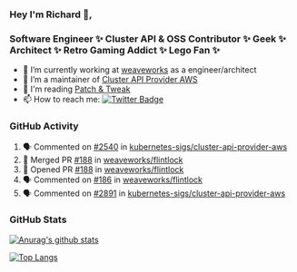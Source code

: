 ### Hey I'm Richard 👋, 

<h3 align="left">Software Engineer ✨ Cluster API & OSS Contributor ✨ Geek ✨ Architect ✨ Retro Gaming Addict ✨ Lego Fan ✨</h3>

- 🔭 I’m currently working at [weaveworks](https://github.com/weaveworks) as a engineer/architect
- 👯 I’m a maintainer of [Cluster API Provider AWS](https://github.com/kubernetes-sigs/cluster-api-provider-aws)
- 💬 I'm reading [Patch & Tweak](https://bjooks.com/products/patch-tweak-exploring-modular-synthesis)
- 📫 How to reach me: [![Twitter Badge](https://img.shields.io/badge/-@fruit_case-00acee?style=flat&logo=Twitter&logoColor=white)](https://twitter.com/intent/follow?screen_name=fruit_case "Follow on Twitter")

### GitHub Activity 

<!--START_SECTION:activity-->
1. 🗣 Commented on [#2540](https://github.com/kubernetes-sigs/cluster-api-provider-aws/issues/2540) in [kubernetes-sigs/cluster-api-provider-aws](https://github.com/kubernetes-sigs/cluster-api-provider-aws)
2. 🎉 Merged PR [#188](https://github.com/weaveworks/flintlock/pull/188) in [weaveworks/flintlock](https://github.com/weaveworks/flintlock)
3. 💪 Opened PR [#188](https://github.com/weaveworks/flintlock/pull/188) in [weaveworks/flintlock](https://github.com/weaveworks/flintlock)
4. 🗣 Commented on [#186](https://github.com/weaveworks/flintlock/issues/186) in [weaveworks/flintlock](https://github.com/weaveworks/flintlock)
5. 🗣 Commented on [#2891](https://github.com/kubernetes-sigs/cluster-api-provider-aws/issues/2891) in [kubernetes-sigs/cluster-api-provider-aws](https://github.com/kubernetes-sigs/cluster-api-provider-aws)
<!--END_SECTION:activity-->

### GitHub Stats

[![Anurag's github stats](https://github-readme-stats.vercel.app/api?username=richardcase&count_private=true&show_icons=true)](https://github.com/anuraghazra/github-readme-stats)

[![Top Langs](https://github-readme-stats.vercel.app/api/top-langs/?username=richardcase&hide=html&layout=compact)](https://github.com/anuraghazra/github-readme-stats)
